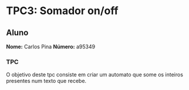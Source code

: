 # TPC3: Somador on/off

## Aluno 

**Nome:** Carlos Pina
**Número:** a95349

### TPC

O objetivo deste tpc consiste em criar um automato que some os inteiros presentes num texto que recebe.
